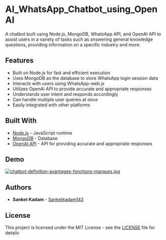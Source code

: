 # AI_WhatsApp_Chatbot_using_OpenAI

A chatbot built using Node.js, MongoDB, WhatsApp API, and OpenAI API to assist users in a variety of tasks such as answering general knowledge questions, providing information on a specific industry and more.

## Features

- Built on Node.js for fast and efficient execution
- Uses MongoDB as the database to store WhatsApp login session data
- Interacts with users using WhatsApp-web.js
- Utilizes OpenAI API to provide accurate and appropriate responses
- Understands user intent and responds accordingly
- Can handle multiple user queries at once
- Easily integrated with other platforms


## Built With

- [Node.js](https://nodejs.org/) - JavaScript runtime
- [MongoDB](https://www.mongodb.com/) - Database
- [OpenAI API](https://openai.com/) - API for providing accurate and appropriate responses

## Demo
[![chatbot-definition-avantages-fonctions-marques.jpg](https://i.postimg.cc/pVZ66JGR/chatbot-definition-avantages-fonctions-marques.jpg)](https://www.youtube.com/watch?v=mxfWSxyUITI)

## Authors

- **Sanket Kadam** - [Sanketkadam143](https://github.com/Sanketkadam143)

## License

This project is licensed under the MIT License - see the [LICENSE](LICENSE) file for details




